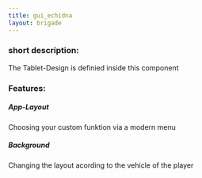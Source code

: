 ```yaml
---
title: gui_echidna
layout: brigade
---
```


### short description:
The Tablet-Design is definied inside this component

### Features:
##### App-Layout
Choosing your custom funktion via a modern menu
##### Background
Changing the layout acording to the vehicle of the player
